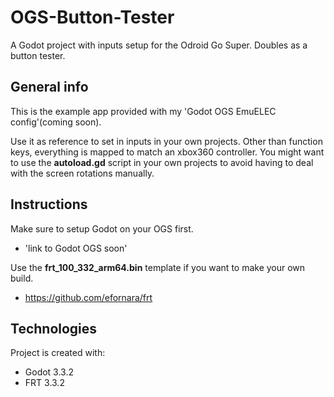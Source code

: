 # OGS-Button-Tester
A Godot project with inputs setup for the Odroid Go Super. Doubles as a button tester.

## General info
This is the example app provided with my 'Godot OGS EmuELEC config'(coming soon).

Use it as reference to set in inputs in your own projects. Other than function keys, everything is mapped to match an xbox360 controller.
You might want to use the <b>autoload.gd</b> script in your own projects to avoid having to deal with the screen rotations manually.

## Instructions
Make sure to setup Godot on your OGS first.
* 'link to Godot OGS soon'

Use the <b>frt_100_332_arm64.bin</b> template if you want to make your own build.
* <https://github.com/efornara/frt>


	
## Technologies
Project is created with:
* Godot 3.3.2
* FRT 3.3.2
